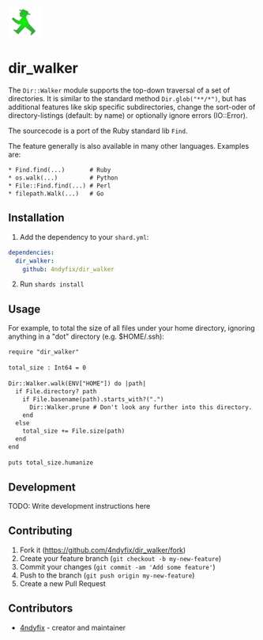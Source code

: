 ![](walker.png)

# dir_walker

The `Dir::Walker` module supports the top-down traversal of a set of directories.
It is similar to the standard method `Dir.glob("**/*")`, but has additional features like
skip specific subdirectories, change the sort-oder of directory-listings (default: by name)
or optionally ignore errors (IO::Error).

The sourcecode is a port of the Ruby standard lib `Find`.

The feature generally is also available in many other languages. Examples are:
```
* Find.find(...)       # Ruby
* os.walk(...)         # Python
* File::Find.find(...) # Perl
* filepath.Walk(...)   # Go
```

## Installation

1. Add the dependency to your `shard.yml`:

```yaml
dependencies:
  dir_walker:
    github: 4ndyfix/dir_walker
```

2. Run `shards install`

## Usage

For example, to total the size of all files under your home directory,
ignoring anything in a "dot" directory (e.g. $HOME/.ssh):

```crystal
require "dir_walker"
  
total_size : Int64 = 0
  
Dir::Walker.walk(ENV["HOME"]) do |path|
  if File.directory? path
    if File.basename(path).starts_with?(".")
      Dir::Walker.prune # Don't look any further into this directory.
    end
  else
    total_size += File.size(path)
  end
end
  
puts total_size.humanize
```

## Development

TODO: Write development instructions here

## Contributing

1. Fork it (<https://github.com/4ndyfix/dir_walker/fork>)
2. Create your feature branch (`git checkout -b my-new-feature`)
3. Commit your changes (`git commit -am 'Add some feature'`)
4. Push to the branch (`git push origin my-new-feature`)
5. Create a new Pull Request

## Contributors

- [4ndyfix](https://github.com/4ndyfix) - creator and maintainer
